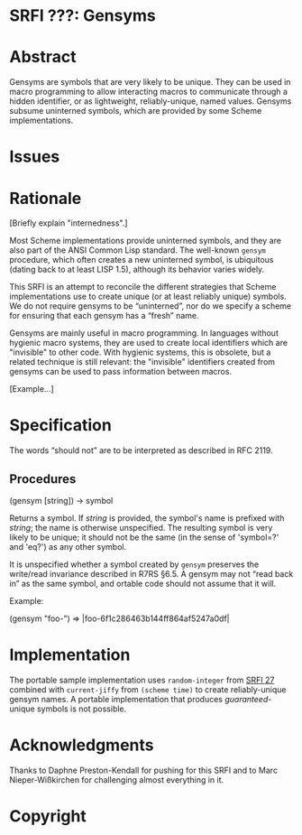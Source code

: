 # SRFI ???: Gensyms

# Abstract

Gensyms are symbols that are very likely to be unique. They
can be used in macro programming to allow interacting
macros to communicate through a hidden identifier, or
as lightweight, reliably-unique, named values. Gensyms subsume uninterned
symbols, which are provided by some Scheme implementations.

# Issues

# Rationale

[Briefly explain "internedness".]

Most Scheme implementations provide uninterned symbols, and they
are also part of the ANSI Common Lisp standard. The well-known
`gensym` procedure, which often creates a new uninterned symbol,
is ubiquitous (dating back to at least LISP 1.5), although its
behavior varies widely.

This SRFI is an attempt to reconcile the different strategies that
Scheme implementations use to create unique (or at least reliably
unique) symbols. We do not require gensyms to be “uninterned”, nor do
we specify a scheme for ensuring that each gensym has a “fresh”
name.

Gensyms are mainly useful in macro programming. In
languages without hygienic macro systems, they are used to create
local identifiers which are "invisible" to other code. With hygienic
systems, this is obsolete, but a related technique
is still relevant: the "invisible" identifiers created from gensyms
can be used to pass information between macros.

[Example...]

# Specification

The words “should not” are to be interpreted as described in RFC 2119.

## Procedures

(gensym [string]) -> symbol

Returns a symbol. If *string* is provided, the symbol's name is
prefixed with *string*; the name is otherwise unspecified. The
resulting symbol is very likely to be unique; it should not be
the same (in the sense of 'symbol=?' and 'eq?') as any other symbol.

It is unspecified whether a symbol created by `gensym` preserves the
write/read invariance described in R7RS §6.5. A gensym may not “read
back in” as the same symbol, and ortable code should not assume that it
will.

Example:

(gensym "foo-") =>
  |foo-6f1c286463b144ff864af5247a0df|


# Implementation

The portable sample implementation uses `random-integer` from
[SRFI 27](https://srfi.schemers.org/srfi-27/) combined with
`current-jiffy` from `(scheme time)` to create reliably-unique
gensym names. A portable implementation that produces
*guaranteed*-unique symbols is not possible.

# Acknowledgments

Thanks to Daphne Preston-Kendall for pushing for this SRFI and to
Marc Nieper-Wißkirchen for challenging almost everything in it.

# Copyright
